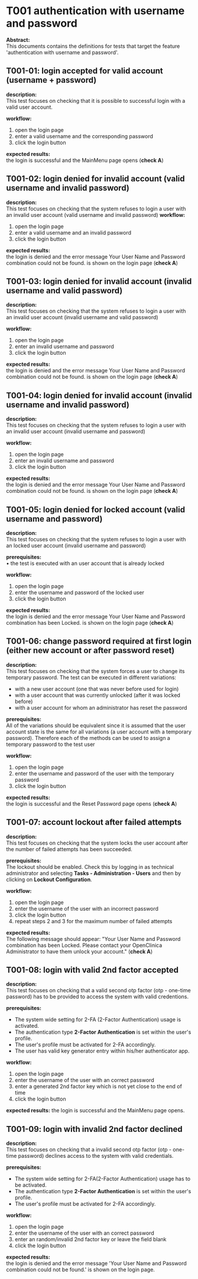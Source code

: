 # T001 authentication with username and password
**Abstract:**  
This documents contains the definitions for tests that target the feature 'authentication with username and password'.

## T001-01: login accepted for valid account (username + password) 
**description:**  
This test focuses on checking that it is possible to successful login with a valid user account.

**workflow:**  
1. open the login page
1. enter a valid username and the corresponding password
1. click the login button

**expected results:**  
the login is successful and the MainMenu page opens (**check A**)

## T001-02: login denied for invalid account (valid username and invalid password)
**description:**  
This test focuses on checking that the system refuses to login a user with an invalid user account (valid username and invalid password)
**workflow:**  
1. open the login page
1. enter a valid username and an invalid password
1. click the login button

**expected results:**  
the login is denied and the error message Your User Name and Password combination could not be found. is shown on the login page (**check A**)

## T001-03: login denied for invalid account (invalid username and valid password)
**description:**  
This test focuses on checking that the system refuses to login a user with an invalid user account (invalid username and valid password)

**workflow:**  
1. open the login page
1. enter an invalid username and password
1. click the login button

**expected results:**  
the login is denied and the error message Your User Name and Password combination could not be found. is shown on the login page (**check A**)

## T001-04: login denied for invalid account (invalid username and invalid password)
**description:**  
This test focuses on checking that the system refuses to login a user with an invalid user account (invalid username and password)

**workflow:**  
1. open the login page
1. enter an invalid username and password
1. click the login button

**expected results:**  
the login is denied and the error message Your User Name and Password combination could not be found. is shown on the login page (**check A**)

## T001-05: login denied for locked account (valid username and password)
**description:**  
This test focuses on checking that the system refuses to login a user with an locked user account (invalid username and password)

**prerequisites:**  
    • the test is executed with an user account that is already locked

**workflow:**  
1. open the login page
1. enter the username and password of the locked user
1. click the login button

**expected results:**  
the login is denied and the error message Your User Name and Password combination has been Locked. is shown on the login page (**check A**)

## T001-06: change password required at first login (either new account or after password reset)
**description:**  
This test focuses on checking that the system forces a user to change its temporary password. The test can be executed in different variations:
- with a new user account (one that was never before used for login)
- with a user account that was currently unlocked (after it was locked before)
- with a user account for whom an administrator has reset the password

**prerequisites:**  
All of the variations should be equivalent since it is assumed that the user account state is the same for all variations (a user account with a temporary password). Therefore each of the methods can be used to assign a temporary password to the test user

**workflow:**  
1. open the login page
1. enter the username and password of the user with the temporary password
1. click the login button

**expected results:**  
the login is successful and the Reset Password page opens (**check A**)

## T001-07: account lockout after failed attempts 
**description:**  
This test focuses on checking that the system locks the user account after the number of failed attempts has been succeeded.

**prerequisites:**  
The lockout should be enabled. Check this by logging in as technical administrator and selecting **Tasks - Administration - Users** and then by clicking on **Lockout Configuration**.

**workflow:**  
1. open the login page
1. enter the username of the user with an incorrect password 
1. click the login button
1. repeat steps 2 and 3 for the maximum number of failed attempts  

**expected results:**  
The following message should appear:
"Your User Name and Password combination has been Locked. Please contact your OpenClinica Administrator to have them unlock your account." (**check A**)

## T001-08: login with valid 2nd factor accepted
**description:**  
This test focuses on checking that a valid second otp factor (otp - one-time password) has to be provided to access the system with valid credentions.

**prerequisites:**
- The system wide setting for 2-FA (2-Factor Authentication) usage is activated.
- The authentication type **2-Factor Authentication** is set within the user's profile. 
- The user's profile must be activated for 2-FA accordingly.
- The user has valid key generator entry within his/her authenticator app.

**workflow:**  
1. open the login page
1. enter the username of the user with an correct password 
1. enter a generated 2nd factor key which is not yet close to the end of time 
1. click the login button

**expected results:** 
the login is successful and the MainMenu page opens.

## T001-09: login with invalid 2nd factor declined
**description:**  
This test focuses on checking that a invalid second otp factor (otp - one-time password) declines access to the system with valid credentials.

**prerequisites:**
- The system wide setting for 2-FA(2-Factor Authentication) usage has to be activated.
- The authentication type **2-Factor Authentication** is set within the user's profile. 
- The user's profile must be activated for 2-FA accordingly.

**workflow:**  
1. open the login page
1. enter the username of the user with an correct password 
1. enter an random/invalid 2nd factor key or leave the field blank 
1. click the login button

**expected results:**  
the login is denied and the error message 'Your User Name and Password combination could not be found.' is shown on the login page.